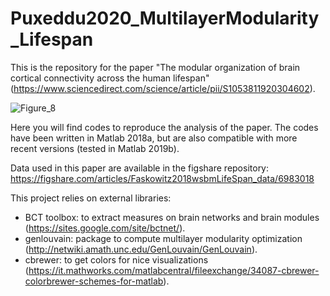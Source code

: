 # Puxeddu2020_MultilayerModularity_Lifespan

This is the repository for the paper "The modular organization of brain cortical connectivity across the human lifespan" (https://www.sciencedirect.com/science/article/pii/S1053811920304602).



![Figure_8](https://user-images.githubusercontent.com/51446374/83868422-21c1c200-a72b-11ea-934e-8c66371963c9.png)

 

Here you will find codes to reproduce the analysis of the paper. The codes have been written in Matlab 2018a, but are also compatible with more recent versions (tested in Matlab 2019b).

Data used in this paper are available in the figshare repository:
  https://figshare.com/articles/Faskowitz2018wsbmLifeSpan_data/6983018

This project relies on external libraries:
- BCT toolbox: to extract measures on brain networks and brain modules (https://sites.google.com/site/bctnet/).
- genlouvain: package to compute multilayer modularity optimization (http://netwiki.amath.unc.edu/GenLouvain/GenLouvain).
- cbrewer: to get colors for nice visualizations (https://it.mathworks.com/matlabcentral/fileexchange/34087-cbrewer-colorbrewer-schemes-for-matlab).
 
